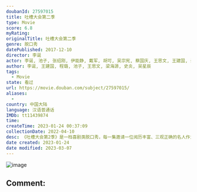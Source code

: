 ```yaml
---
doubanId: 27597015
title: 吐槽大会第二季
type: Movie
score: 6.8
myRating: 
originalTitle: 吐槽大会第二季
genre: 脱口秀
datePublished: 2017-12-10
director: 李诞
actor: 李诞, 池子, 张绍刚, 伊能静, 戴军, 胡可, 吴宗宪, 蔡国庆, 王思文, 王建国, 姜逸磊, 刘谦, 赵英俊, 叶璇, 华少, 刘昊然, 潘粤明, 刘嘉玲, 林雪, 张雨绮, 张歆艺, 王宝强, 赵立新, 舒畅, 陈思诚, 郭晓东, 肖央, 卢正雨, 毛不易, 徐帆, 魏大勋, 马景涛, 王迅, 乔杉, 张靓颖, 王太利, 吴昕, 谭维维, 金星, 卡姆, 肖骁, 热狗, 信, 王岳伦, 郎朗, 陈志朋, 庞博, 陶晶莹, 沈羽倩, 宋方金, 张泉灵, 张腾岳, 黄健翔, 毛衍七, 林丹, 程璐, 臧鸿飞, 王铮亮, 黄国伦, 梁海源, 刘国梁, 韩懿莹, 袁惟仁, 史炎, 冯潇霆, 王勉
author: 李诞, 王建国, 程璐, 池子, 王思文, 梁海源, 史炎, 吴星辰
tags:
  - Movie
state: 看过
url: https://movie.douban.com/subject/27597015/
aliases:
  - 
country: 中国大陆
language: 汉语普通话
IMDb: tt11439874
time: 
createTime: 2023-01-24 00:37:09
collectionDate: 2022-04-10
desc: 《吐槽大会第2季》是一档喜剧类脱口秀，每一集邀请一位阅历丰富、三观正确的名人作为“被吐槽”的主嘉宾，由这位名人邀请一群自己的圈中好友跨界表演，挑战吐槽式喜剧脱口秀。节目本质是一场以脱口秀为表演形式的...
date created: 2023-01-24
date modified: 2023-03-07
---
```


![image](p2507364239.jpg)

Comment:
---
